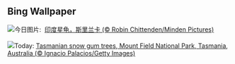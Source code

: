 ## Bing Wallpaper
![](https://www.bing.com/th?id=OHR.IndianStarTortoise_ZH-CN7177478610_UHD.jpg&w=1000)今日图片: &nbsp;[印度星龟，斯里兰卡 (© Robin Chittenden/Minden Pictures)](https://www.bing.com/th?id=OHR.IndianStarTortoise_ZH-CN7177478610_UHD.jpg)
<br><br/>
![](https://www.bing.com/th?id=OHR.SnowGumTasmania_EN-US4058572259_UHD.jpg&w=1000)Today: [Tasmanian snow gum trees, Mount Field National Park, Tasmania, Australia (© Ignacio Palacios/Getty Images)](https://www.bing.com/th?id=OHR.SnowGumTasmania_EN-US4058572259_UHD.jpg)
<br><br/>

